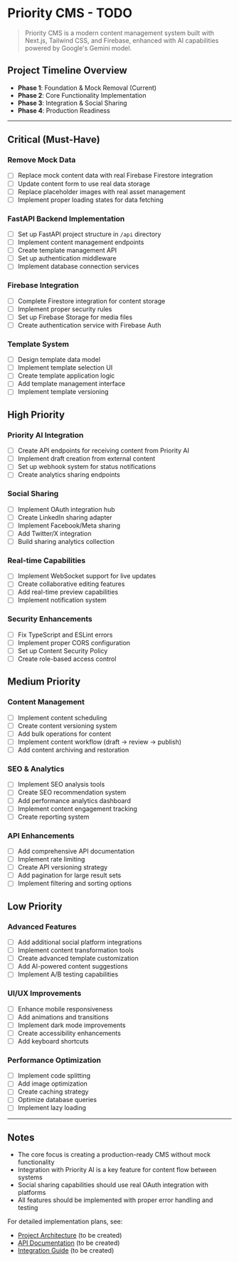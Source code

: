 # Priority CMS - TODO

> Priority CMS is a modern content management system built with Next.js, Tailwind CSS, and Firebase, enhanced with AI capabilities powered by Google's Gemini model.

## Project Timeline Overview

- **Phase 1**: Foundation & Mock Removal (Current)
- **Phase 2**: Core Functionality Implementation
- **Phase 3**: Integration & Social Sharing
- **Phase 4**: Production Readiness

---

## Critical (Must-Have)

### Remove Mock Data
- [ ] Replace mock content data with real Firebase Firestore integration
- [ ] Update content form to use real data storage
- [ ] Replace placeholder images with real asset management
- [ ] Implement proper loading states for data fetching

### FastAPI Backend Implementation
- [ ] Set up FastAPI project structure in `/api` directory
- [ ] Implement content management endpoints
- [ ] Create template management API
- [ ] Set up authentication middleware
- [ ] Implement database connection services

### Firebase Integration
- [ ] Complete Firestore integration for content storage
- [ ] Implement proper security rules
- [ ] Set up Firebase Storage for media files
- [ ] Create authentication service with Firebase Auth

### Template System
- [ ] Design template data model
- [ ] Implement template selection UI
- [ ] Create template application logic
- [ ] Add template management interface
- [ ] Implement template versioning

## High Priority

### Priority AI Integration
- [ ] Create API endpoints for receiving content from Priority AI
- [ ] Implement draft creation from external content
- [ ] Set up webhook system for status notifications
- [ ] Create analytics sharing endpoints

### Social Sharing
- [ ] Implement OAuth integration hub
- [ ] Create LinkedIn sharing adapter
- [ ] Implement Facebook/Meta sharing
- [ ] Add Twitter/X integration
- [ ] Build sharing analytics collection

### Real-time Capabilities
- [ ] Implement WebSocket support for live updates
- [ ] Create collaborative editing features
- [ ] Add real-time preview capabilities
- [ ] Implement notification system

### Security Enhancements
- [ ] Fix TypeScript and ESLint errors
- [ ] Implement proper CORS configuration
- [ ] Set up Content Security Policy
- [ ] Create role-based access control

## Medium Priority

### Content Management
- [ ] Implement content scheduling
- [ ] Create content versioning system
- [ ] Add bulk operations for content
- [ ] Implement content workflow (draft → review → publish)
- [ ] Add content archiving and restoration

### SEO & Analytics
- [ ] Implement SEO analysis tools
- [ ] Create SEO recommendation system
- [ ] Add performance analytics dashboard
- [ ] Implement content engagement tracking
- [ ] Create reporting system

### API Enhancements
- [ ] Add comprehensive API documentation
- [ ] Implement rate limiting
- [ ] Create API versioning strategy
- [ ] Add pagination for large result sets
- [ ] Implement filtering and sorting options

## Low Priority

### Advanced Features
- [ ] Add additional social platform integrations
- [ ] Implement content transformation tools
- [ ] Create advanced template customization
- [ ] Add AI-powered content suggestions
- [ ] Implement A/B testing capabilities

### UI/UX Improvements
- [ ] Enhance mobile responsiveness
- [ ] Add animations and transitions
- [ ] Implement dark mode improvements
- [ ] Create accessibility enhancements
- [ ] Add keyboard shortcuts

### Performance Optimization
- [ ] Implement code splitting
- [ ] Add image optimization
- [ ] Create caching strategy
- [ ] Optimize database queries
- [ ] Implement lazy loading

---

## Notes

- The core focus is creating a production-ready CMS without mock functionality
- Integration with Priority AI is a key feature for content flow between systems
- Social sharing capabilities should use real OAuth integration with platforms
- All features should be implemented with proper error handling and testing

For detailed implementation plans, see:
- [Project Architecture](docs/architecture.md) (to be created)
- [API Documentation](docs/api.md) (to be created)
- [Integration Guide](docs/integration.md) (to be created)

